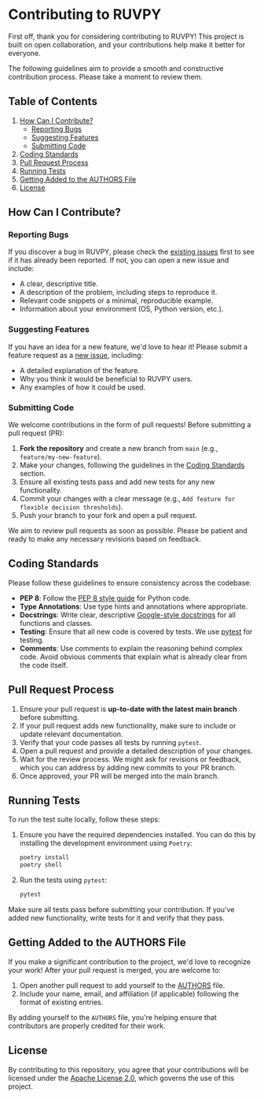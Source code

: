 # Contributing to RUVPY

First off, thank you for considering contributing to RUVPY! This project is built on open collaboration, and your contributions help make it better for everyone.

The following guidelines aim to provide a smooth and constructive contribution process. Please take a moment to review them.

## Table of Contents

1. [How Can I Contribute?](#how-can-i-contribute)
    - [Reporting Bugs](#reporting-bugs)
    - [Suggesting Features](#suggesting-features)
    - [Submitting Code](#submitting-code)
2. [Coding Standards](#coding-standards)
3. [Pull Request Process](#pull-request-process)
4. [Running Tests](#running-tests)
5. [Getting Added to the AUTHORS File](#getting-added-to-the-authors-file)
6. [License](#license)

## How Can I Contribute?

### Reporting Bugs

If you discover a bug in RUVPY, please check the [existing issues](https://github.com/richardlaugesen/ruvpy/issues) first to see if it has already been reported. If not, you can open a new issue and include:

- A clear, descriptive title.
- A description of the problem, including steps to reproduce it.
- Relevant code snippets or a minimal, reproducible example.
- Information about your environment (OS, Python version, etc.).

### Suggesting Features

If you have an idea for a new feature, we'd love to hear it! Please submit a feature request as a [new issue](https://github.com/richardlaugesen/ruvpy/issues), including:

- A detailed explanation of the feature.
- Why you think it would be beneficial to RUVPY users.
- Any examples of how it could be used.

### Submitting Code

We welcome contributions in the form of pull requests! Before submitting a pull request (PR):

1. **Fork the repository** and create a new branch from `main` (e.g., `feature/my-new-feature`).
2. Make your changes, following the guidelines in the [Coding Standards](#coding-standards) section.
3. Ensure all existing tests pass and add new tests for any new functionality.
4. Commit your changes with a clear message (e.g., `Add feature for flexible decision thresholds`).
5. Push your branch to your fork and open a pull request.

We aim to review pull requests as soon as possible. Please be patient and ready to make any necessary revisions based on feedback.

## Coding Standards

Please follow these guidelines to ensure consistency across the codebase:

- **PEP 8**: Follow the [PEP 8 style guide](https://www.python.org/dev/peps/pep-0008/) for Python code.
- **Type Annotations**: Use type hints and annotations where appropriate.
- **Docstrings**: Write clear, descriptive [Google-style docstrings](https://sphinxcontrib-napoleon.readthedocs.io/en/latest/example_google.html) for all functions and classes.
- **Testing**: Ensure that all new code is covered by tests. We use [pytest](https://docs.pytest.org/) for testing.
- **Comments**: Use comments to explain the reasoning behind complex code. Avoid obvious comments that explain what is already clear from the code itself.

## Pull Request Process

1. Ensure your pull request is **up-to-date with the latest main branch** before submitting.
2. If your pull request adds new functionality, make sure to include or update relevant documentation.
3. Verify that your code passes all tests by running `pytest`.
4. Open a pull request and provide a detailed description of your changes.
5. Wait for the review process. We might ask for revisions or feedback, which you can address by adding new commits to your PR branch.
6. Once approved, your PR will be merged into the main branch.

## Running Tests

To run the test suite locally, follow these steps:

1. Ensure you have the required dependencies installed. You can do this by installing the development environment using `Poetry`:

    ```bash
   poetry install
   poetry shell
    ```

2. Run the tests using `pytest`:

    ```bash
    pytest
    ```

Make sure all tests pass before submitting your contribution. If you’ve added new functionality, write tests for it and verify that they pass.

## Getting Added to the AUTHORS File

If you make a significant contribution to the project, we'd love to recognize your work! After your pull request is merged, you are welcome to:

1. Open another pull request to add yourself to the [AUTHORS](AUTHORS) file.
2. Include your name, email, and affiliation (if applicable) following the format of existing entries.

By adding yourself to the `AUTHORS` file, you're helping ensure that contributors are properly credited for their work.

## License

By contributing to this repository, you agree that your contributions will be licensed under the [Apache License 2.0](LICENSE), which governs the use of this project.
